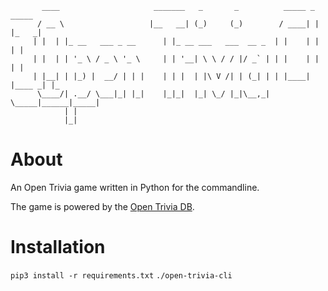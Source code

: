            ____                     _______   _       _          _____ _      _____ 
          / __ \                   |__   __| (_)     (_)        / ____| |    |_   _|
         | |  | |_ __   ___ _ __      | |_ __ ___   ___  __ _  | |    | |      | |  
         | |  | | '_ \ / _ \ '_ \     | | '__| \ \ / / |/ _` | | |    | |      | |  
         | |__| | |_) |  __/ | | |    | | |  | |\ V /| | (_| | | |____| |____ _| |_ 
          \____/| .__/ \___|_| |_|    |_|_|  |_| \_/ |_|\__,_|  \_____|______|_____|
                | |                                                                 
                |_|

# About
An Open Trivia game written in Python for the commandline.

The game is powered by the [Open Trivia DB](https://opentdb.com/).

# Installation
`pip3 install -r requirements.txt`
`./open-trivia-cli`
